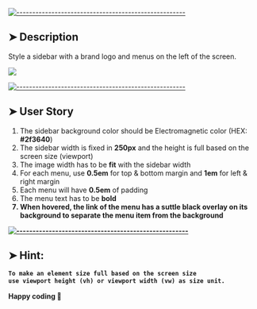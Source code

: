 [![-----------------------------------------------------](https://raw.githubusercontent.com/andreasbm/readme/master/assets/lines/colored.png)](#-description)

## ➤ Description
Style a sidebar with a brand logo and menus on the left of the screen.  

<img src="https://storage.googleapis.com/replit/images/1598871583753_3975a5ea00f7bbf38d8bb509cc37351f.png">

[![-----------------------------------------------------](https://raw.githubusercontent.com/andreasbm/readme/master/assets/lines/colored.png)](#-user-story)

## ➤ User Story
1. The sidebar background color should be Electromagnetic color (HEX: <b>#2f3640</b>)
2. The sidebar width is fixed in <b>250px</b> and the height is full based on the screen size (viewport)
3. The image width has to be <b>fit</b> with the sidebar width
4. For each menu, use <b>0.5em</b> for top & bottom margin and <b>1em</b> for left & right margin
5. Each menu will have <b>0.5em</b> of padding
6. The menu text has to be <b>bold
7. When hovered, the link of the menu has a suttle <b>black overlay</b> on its background to separate the menu item from the background 

[![-----------------------------------------------------](https://raw.githubusercontent.com/andreasbm/readme/master/assets/lines/colored.png)](#-hint)
## ➤ Hint: 
```md
To make an element size full based on the screen size 
use viewport height (vh) or viewport width (vw) as size unit.
```

Happy coding 🥚